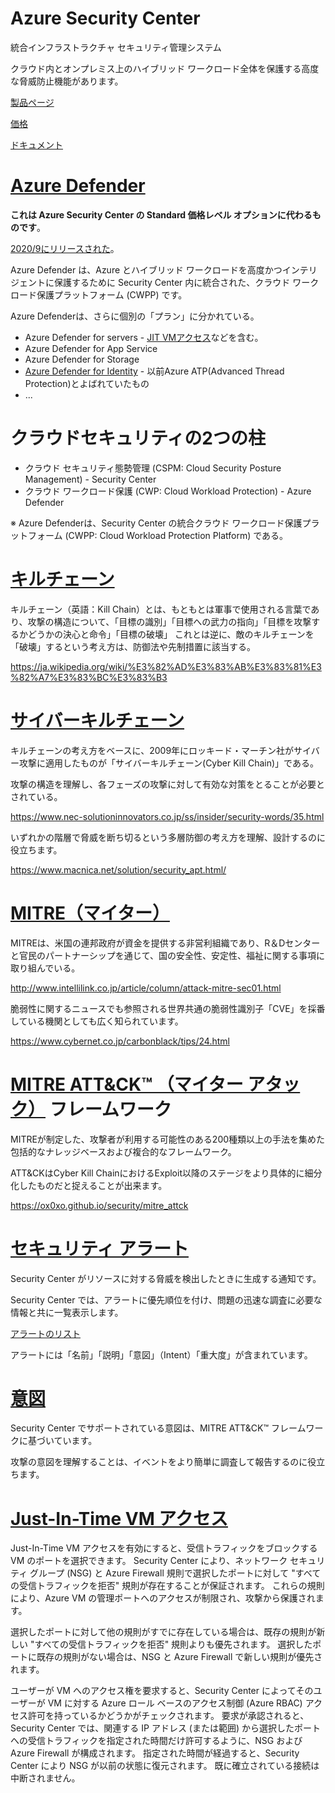 # Azure Security Center

統合インフラストラクチャ セキュリティ管理システム

クラウド内とオンプレミス上のハイブリッド ワークロード全体を保護する高度な脅威防止機能があります。

[製品ページ](https://azure.microsoft.com/ja-jp/services/security-center/)

[価格](https://azure.microsoft.com/ja-jp/pricing/details/security-center/)

[ドキュメント](https://docs.microsoft.com/ja-jp/azure/security-center/security-center-introduction)

# [Azure Defender](https://docs.microsoft.com/ja-jp/azure/security-center/azure-defender)

**これは Azure Security Center の Standard 価格レベル オプションに代わるものです**。


[2020/9にリリースされた](https://docs.microsoft.com/ja-jp/azure/security-center/release-notes#azure-defender-released)。

Azure Defender は、Azure とハイブリッド ワークロードを高度かつインテリジェントに保護するために Security Center 内に統合された、クラウド ワークロード保護プラットフォーム (CWPP) です。 

Azure Defenderは、さらに個別の「プラン」に分かれている。

- Azure Defender for servers - [JIT VMアクセス](https://docs.microsoft.com/ja-jp/azure/security-center/just-in-time-explained)などを含む。
- Azure Defender for App Service
- Azure Defender for Storage
- [Azure Defender for Identity](https://docs.microsoft.com/ja-jp/defender-for-identity/what-is) - 以前Azure ATP(Advanced Thread Protection)とよばれていたもの
- ...



# クラウドセキュリティの2つの柱

- クラウド セキュリティ態勢管理 (CSPM: Cloud Security Posture Management) - Security Center
- クラウド ワークロード保護 (CWP: Cloud Workload Protection) - Azure Defender

※ Azure Defenderは、Security Center の統合クラウド ワークロード保護プラットフォーム (CWPP: Cloud Workload Protection Platform) である。


# [キルチェーン](https://www.google.com/search?q=%E3%82%AD%E3%83%AB%E3%83%81%E3%82%A7%E3%83%BC%E3%83%B3)

キルチェーン（英語：Kill Chain）とは、もともとは軍事で使用される言葉であり、攻撃の構造について、「目標の識別」「目標への武力の指向」「目標を攻撃するかどうかの決心と命令」「目標の破壊」 これとは逆に、敵のキルチェーンを「破壊」するという考え方は、防御法や先制措置に該当する。

https://ja.wikipedia.org/wiki/%E3%82%AD%E3%83%AB%E3%83%81%E3%82%A7%E3%83%BC%E3%83%B3



# [サイバーキルチェーン](https://www.google.com/search?q=%E3%82%B5%E3%82%A4%E3%83%90%E3%83%BC%E3%82%AD%E3%83%AB%E3%83%81%E3%82%A7%E3%83%BC%E3%83%B3)

キルチェーンの考え方をベースに、2009年にロッキード・マーチン社がサイバー攻撃に適用したものが「サイバーキルチェーン(Cyber Kill Chain)」である。

攻撃の構造を理解し、各フェーズの攻撃に対して有効な対策をとることが必要とされている。

https://www.nec-solutioninnovators.co.jp/ss/insider/security-words/35.html

いずれかの階層で脅威を断ち切るという多層防御の考え方を理解、設計するのに役立ちます。

https://www.macnica.net/solution/security_apt.html/

# [MITRE（マイター）](https://www.google.com/search?q=MITRE)

MITREは、米国の連邦政府が資金を提供する非営利組織であり、R＆Dセンターと官民のパートナーシップを通じて、国の安全性、安定性、福祉に関する事項に取り組んでいる。

http://www.intellilink.co.jp/article/column/attack-mitre-sec01.html

脆弱性に関するニュースでも参照される世界共通の脆弱性識別子「CVE」を採番している機関としても広く知られています。

https://www.cybernet.co.jp/carbonblack/tips/24.html

# [MITRE ATT&CK™ （マイター アタック）](https://www.google.com/search?q=%E3%83%9E%E3%82%A4%E3%82%BF%E3%83%BC+%E3%82%A2%E3%82%BF%E3%83%83%E3%82%AF) フレームワーク

MITREが制定した、攻撃者が利用する可能性のある200種類以上の手法を集めた包括的なナレッジベースおよび複合的なフレームワーク。

ATT&CKはCyber Kill ChainにおけるExploit以降のステージをより具体的に細分化したものだと捉えることが出来ます。

https://ox0xo.github.io/security/mitre_attck

# [セキュリティ アラート](https://docs.microsoft.com/ja-jp/azure/security-center/security-center-alerts-overview)


Security Center がリソースに対する脅威を検出したときに生成する通知です。 

Security Center では、アラートに優先順位を付け、問題の迅速な調査に必要な情報と共に一覧表示します。

[アラートのリスト](https://docs.microsoft.com/ja-jp/azure/security-center/alerts-reference)

アラートには「名前」「説明」「意図」（Intent）「重大度」が含まれています。

# [意図](https://docs.microsoft.com/ja-jp/azure/security-center/alerts-reference#intentions)

Security Center でサポートされている意図は、MITRE ATT&CK™ フレームワークに基づいています。

攻撃の意図を理解することは、イベントをより簡単に調査して報告するのに役立ちます。

# [Just-In-Time VM アクセス](https://docs.microsoft.com/ja-jp/azure/security-center/just-in-time-explained#how-jit-operates-with-network-security-groups-and-azure-firewall)

Just-In-Time VM アクセスを有効にすると、受信トラフィックをブロックする VM のポートを選択できます。 Security Center により、ネットワーク セキュリティ グループ (NSG) と Azure Firewall 規則で選択したポートに対して "すべての受信トラフィックを拒否" 規則が存在することが保証されます。 これらの規則により、Azure VM の管理ポートへのアクセスが制限され、攻撃から保護されます。

選択したポートに対して他の規則がすでに存在している場合は、既存の規則が新しい "すべての受信トラフィックを拒否" 規則よりも優先されます。 選択したポートに既存の規則がない場合は、NSG と Azure Firewall で新しい規則が優先されます。

ユーザーが VM へのアクセス権を要求すると、Security Center によってそのユーザーが VM に対する Azure ロール ベースのアクセス制御 (Azure RBAC) アクセス許可を持っているかどうかがチェックされます。 要求が承認されると、Security Center では、関連する IP アドレス (または範囲) から選択したポートへの受信トラフィックを指定された時間だけ許可するように、NSG および Azure Firewall が構成されます。 指定された時間が経過すると、Security Center により NSG が以前の状態に復元されます。 既に確立されている接続は中断されません。
